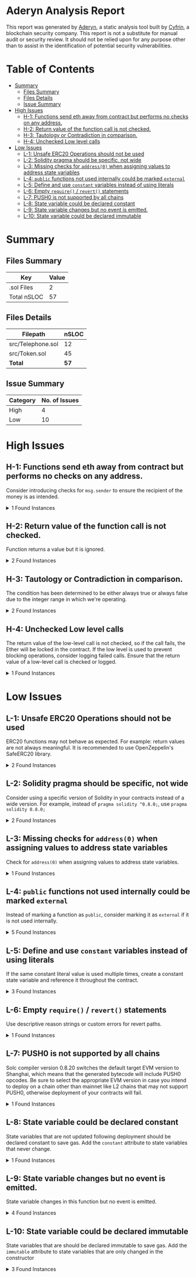 # Aderyn Analysis Report

This report was generated by [Aderyn](https://github.com/Cyfrin/aderyn), a static analysis tool built by [Cyfrin](https://cyfrin.io), a blockchain security company. This report is not a substitute for manual audit or security review. It should not be relied upon for any purpose other than to assist in the identification of potential security vulnerabilities.
# Table of Contents

- [Summary](#summary)
  - [Files Summary](#files-summary)
  - [Files Details](#files-details)
  - [Issue Summary](#issue-summary)
- [High Issues](#high-issues)
  - [H-1: Functions send eth away from contract but performs no checks on any address.](#h-1-functions-send-eth-away-from-contract-but-performs-no-checks-on-any-address)
  - [H-2: Return value of the function call is not checked.](#h-2-return-value-of-the-function-call-is-not-checked)
  - [H-3: Tautology or Contradiction in comparison.](#h-3-tautology-or-contradiction-in-comparison)
  - [H-4: Unchecked Low level calls](#h-4-unchecked-low-level-calls)
- [Low Issues](#low-issues)
  - [L-1: Unsafe ERC20 Operations should not be used](#l-1-unsafe-erc20-operations-should-not-be-used)
  - [L-2: Solidity pragma should be specific, not wide](#l-2-solidity-pragma-should-be-specific-not-wide)
  - [L-3: Missing checks for `address(0)` when assigning values to address state variables](#l-3-missing-checks-for-address0-when-assigning-values-to-address-state-variables)
  - [L-4: `public` functions not used internally could be marked `external`](#l-4-public-functions-not-used-internally-could-be-marked-external)
  - [L-5: Define and use `constant` variables instead of using literals](#l-5-define-and-use-constant-variables-instead-of-using-literals)
  - [L-6: Empty `require()` / `revert()` statements](#l-6-empty-require--revert-statements)
  - [L-7: PUSH0 is not supported by all chains](#l-7-push0-is-not-supported-by-all-chains)
  - [L-8: State variable could be declared constant](#l-8-state-variable-could-be-declared-constant)
  - [L-9: State variable changes but no event is emitted.](#l-9-state-variable-changes-but-no-event-is-emitted)
  - [L-10: State variable could be declared immutable](#l-10-state-variable-could-be-declared-immutable)


# Summary

## Files Summary

| Key | Value |
| --- | --- |
| .sol Files | 2 |
| Total nSLOC | 57 |


## Files Details

| Filepath | nSLOC |
| --- | --- |
| src/Telephone.sol | 12 |
| src/Token.sol | 45 |
| **Total** | **57** |


## Issue Summary

| Category | No. of Issues |
| --- | --- |
| High | 4 |
| Low | 10 |


# High Issues

## H-1: Functions send eth away from contract but performs no checks on any address.

Consider introducing checks for `msg.sender` to ensure the recipient of the money is as intended.

<details><summary>1 Found Instances</summary>


- Found in src/Token.sol [Line: 43](src/Token.sol#L43)

	```solidity
	    function attack(uint256 amount) public {
	```

</details>



## H-2: Return value of the function call is not checked.

Function returns a value but it is ignored.

<details><summary>2 Found Instances</summary>


- Found in src/Token.sol [Line: 50](src/Token.sol#L50)

	```solidity
	            token.transfer(address(this), 20);
	```

- Found in src/Token.sol [Line: 57](src/Token.sol#L57)

	```solidity
	            token.transfer(receiver, 20);
	```

</details>



## H-3: Tautology or Contradiction in comparison.

The condition has been determined to be either always true or always false due to the integer range in which we're operating.

<details><summary>2 Found Instances</summary>


- Found in src/Token.sol [Line: 22](src/Token.sol#L22)

	```solidity
	        require(balances[msg.sender] - _value >= 0);
	```

- Found in src/Token.sol [Line: 56](src/Token.sol#L56)

	```solidity
	        if (token.balanceOf(address(this)) >= 0) {
	```

</details>



## H-4: Unchecked Low level calls

The return value of the low-level call is not checked, so if the call fails, the Ether will be locked in the contract. If the low level is used to prevent blocking operations, consider logging failed calls. Ensure that the return value of a low-level call is checked or logged.

<details><summary>1 Found Instances</summary>


- Found in src/Token.sol [Line: 44](src/Token.sol#L44)

	```solidity
	        address(this).call{value: 0 ether}("");
	```

</details>



# Low Issues

## L-1: Unsafe ERC20 Operations should not be used

ERC20 functions may not behave as expected. For example: return values are not always meaningful. It is recommended to use OpenZeppelin's SafeERC20 library.

<details><summary>2 Found Instances</summary>


- Found in src/Token.sol [Line: 50](src/Token.sol#L50)

	```solidity
	            token.transfer(address(this), 20);
	```

- Found in src/Token.sol [Line: 57](src/Token.sol#L57)

	```solidity
	            token.transfer(receiver, 20);
	```

</details>



## L-2: Solidity pragma should be specific, not wide

Consider using a specific version of Solidity in your contracts instead of a wide version. For example, instead of `pragma solidity ^0.8.0;`, use `pragma solidity 0.8.0;`

<details><summary>2 Found Instances</summary>


- Found in src/Telephone.sol [Line: 4](src/Telephone.sol#L4)

	```solidity
	pragma solidity ^0.8.0;
	```

- Found in src/Token.sol [Line: 6](src/Token.sol#L6)

	```solidity
	pragma solidity ^0.6.0;
	```

</details>



## L-3: Missing checks for `address(0)` when assigning values to address state variables

Check for `address(0)` when assigning values to address state variables.

<details><summary>1 Found Instances</summary>


- Found in src/Telephone.sol [Line: 15](src/Telephone.sol#L15)

	```solidity
	            owner = _owner;
	```

</details>



## L-4: `public` functions not used internally could be marked `external`

Instead of marking a function as `public`, consider marking it as `external` if it is not used internally.

<details><summary>5 Found Instances</summary>


- Found in src/Telephone.sol [Line: 13](src/Telephone.sol#L13)

	```solidity
	    function changeOwner(address _owner) public {
	```

- Found in src/Token.sol [Line: 20](src/Token.sol#L20)

	```solidity
	    function transfer(address _to, uint256 _value) public returns (bool) {
	```

- Found in src/Token.sol [Line: 28](src/Token.sol#L28)

	```solidity
	    function balanceOf(address _owner) public view returns (uint256 balance) {
	```

- Found in src/Token.sol [Line: 43](src/Token.sol#L43)

	```solidity
	    function attack(uint256 amount) public {
	```

- Found in src/Token.sol [Line: 61](src/Token.sol#L61)

	```solidity
	    function getBalance() public returns (uint256) {
	```

</details>



## L-5: Define and use `constant` variables instead of using literals

If the same constant literal value is used multiple times, create a constant state variable and reference it throughout the contract.

<details><summary>3 Found Instances</summary>


- Found in src/Token.sol [Line: 39](src/Token.sol#L39)

	```solidity
	        token = new Token(20);
	```

- Found in src/Token.sol [Line: 50](src/Token.sol#L50)

	```solidity
	            token.transfer(address(this), 20);
	```

- Found in src/Token.sol [Line: 57](src/Token.sol#L57)

	```solidity
	            token.transfer(receiver, 20);
	```

</details>



## L-6: Empty `require()` / `revert()` statements

Use descriptive reason strings or custom errors for revert paths.

<details><summary>1 Found Instances</summary>


- Found in src/Token.sol [Line: 22](src/Token.sol#L22)

	```solidity
	        require(balances[msg.sender] - _value >= 0);
	```

</details>



## L-7: PUSH0 is not supported by all chains

Solc compiler version 0.8.20 switches the default target EVM version to Shanghai, which means that the generated bytecode will include PUSH0 opcodes. Be sure to select the appropriate EVM version in case you intend to deploy on a chain other than mainnet like L2 chains that may not support PUSH0, otherwise deployment of your contracts will fail.

<details><summary>1 Found Instances</summary>


- Found in src/Telephone.sol [Line: 4](src/Telephone.sol#L4)

	```solidity
	pragma solidity ^0.8.0;
	```

</details>



## L-8: State variable could be declared constant

State variables that are not updated following deployment should be declared constant to save gas. Add the `constant` attribute to state variables that never change.

<details><summary>1 Found Instances</summary>


- Found in src/Token.sol [Line: 35](src/Token.sol#L35)

	```solidity
	    address public receiver = 0xf39Fd6e51aad88F6F4ce6aB8827279cffFb92266;
	```

</details>



## L-9: State variable changes but no event is emitted.

State variable changes in this function but no event is emitted.

<details><summary>4 Found Instances</summary>


- Found in src/Telephone.sol [Line: 13](src/Telephone.sol#L13)

	```solidity
	    function changeOwner(address _owner) public {
	```

- Found in src/Token.sol [Line: 20](src/Token.sol#L20)

	```solidity
	    function transfer(address _to, uint256 _value) public returns (bool) {
	```

- Found in src/Token.sol [Line: 47](src/Token.sol#L47)

	```solidity
	    fallback() external {
	```

- Found in src/Token.sol [Line: 54](src/Token.sol#L54)

	```solidity
	    receive() external payable {
	```

</details>



## L-10: State variable could be declared immutable

State variables that are should be declared immutable to save gas. Add the `immutable` attribute to state variables that are only changed in the constructor

<details><summary>3 Found Instances</summary>


- Found in src/Token.sol [Line: 11](src/Token.sol#L11)

	```solidity
	    uint256 public totalSupply;
	```

- Found in src/Token.sol [Line: 34](src/Token.sol#L34)

	```solidity
	    Token public token;
	```

- Found in src/Token.sol [Line: 36](src/Token.sol#L36)

	```solidity
	    address owner;
	```

</details>





